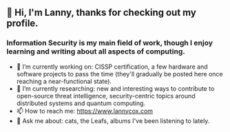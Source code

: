 ## 👋 Hi, I'm Lanny, thanks for checking out my profile. 

###  Information Security is my main field of work, though I enjoy learning and writing about all aspects of computing.

- 🔭 I’m currently working on: CISSP certification, a few hardware and software projects to pass the time (they'll gradually be posted here once reaching a near-functional state).
- 🤔 I’m currently researching: new and interesting ways to contribute to open-source threat intelligence, security-centric topics around distributed systems and quantum computing.
- 📫 How to reach me: https://www.lannycox.com
- 💬 Ask me about: cats, the Leafs, albums I've been listening to lately.
